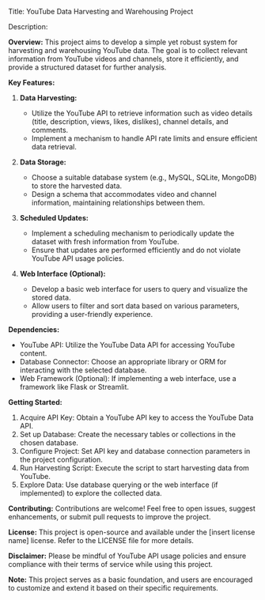 Title: YouTube Data Harvesting and Warehousing Project

Description:

**Overview:**
This project aims to develop a simple yet robust system for harvesting and warehousing YouTube data. The goal is to collect relevant information from YouTube videos and channels, store it efficiently, and provide a structured dataset for further analysis.

**Key Features:**

1. **Data Harvesting:**
   - Utilize the YouTube API to retrieve information such as video details (title, description, views, likes, dislikes), channel details, and comments.
   - Implement a mechanism to handle API rate limits and ensure efficient data retrieval.

2. **Data Storage:**
   - Choose a suitable database system (e.g., MySQL, SQLite, MongoDB) to store the harvested data.
   - Design a schema that accommodates video and channel information, maintaining relationships between them.

3. **Scheduled Updates:**
   - Implement a scheduling mechanism to periodically update the dataset with fresh information from YouTube.
   - Ensure that updates are performed efficiently and do not violate YouTube API usage policies.

4. **Web Interface (Optional):**
   - Develop a basic web interface for users to query and visualize the stored data.
   - Allow users to filter and sort data based on various parameters, providing a user-friendly experience.

**Dependencies:**
- YouTube API: Utilize the YouTube Data API for accessing YouTube content.
- Database Connector: Choose an appropriate library or ORM for interacting with the selected database.
- Web Framework (Optional): If implementing a web interface, use a framework like Flask or Streamlit.

**Getting Started:**
1. Acquire API Key: Obtain a YouTube API key to access the YouTube Data API.
2. Set up Database: Create the necessary tables or collections in the chosen database.
3. Configure Project: Set API key and database connection parameters in the project configuration.
4. Run Harvesting Script: Execute the script to start harvesting data from YouTube.
5. Explore Data: Use database querying or the web interface (if implemented) to explore the collected data.

**Contributing:**
Contributions are welcome! Feel free to open issues, suggest enhancements, or submit pull requests to improve the project.

**License:**
This project is open-source and available under the [insert license name] license. Refer to the LICENSE file for more details.

**Disclaimer:**
Please be mindful of YouTube API usage policies and ensure compliance with their terms of service while using this project.

**Note:**
This project serves as a basic foundation, and users are encouraged to customize and extend it based on their specific requirements.
